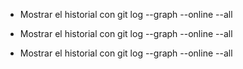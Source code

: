 
 - Mostrar el historial con git log --graph --online --all

 - Mostrar el historial con git log --graph --online --all

 - Mostrar el historial con git log --graph --online --all
